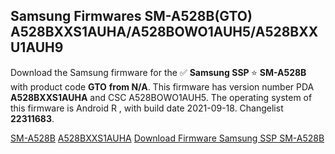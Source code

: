 <h2>Samsung Firmwares SM-A528B(GTO) A528BXXS1AUHA/A528BOWO1AUH5/A528BXXU1AUH9</h2>
Download the Samsung firmware for the ✅ <strong>Samsung SSP </strong> ⭐ <strong>SM-A528B</strong> with product code <strong>GTO</strong> <strong> from N/A</strong>. This firmware has version number PDA <strong>A528BXXS1AUHA</strong> and CSC A528BOWO1AUH5. The operating system of this firmware is Android R , with build date 2021-09-18. Changelist <strong>22311683</strong>.


[SM-A528B](https://samfirm.shop/samsung/model/SM-A528B)
[A528BXXS1AUHA](https://samfirm.shop/samsung/pda/A528BXXS1AUHA)
[Download Firmware Samsung SSP SM-A528B](https://samfirm.shop/samsung/firmware/457632)
